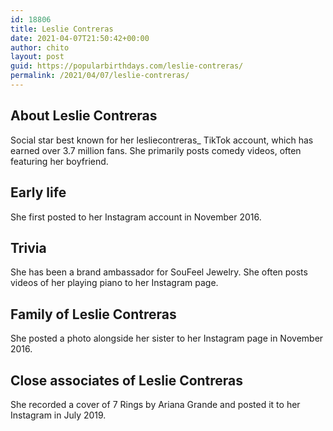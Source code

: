 ```yaml
---
id: 18806
title: Leslie Contreras
date: 2021-04-07T21:50:42+00:00
author: chito
layout: post
guid: https://popularbirthdays.com/leslie-contreras/
permalink: /2021/04/07/leslie-contreras/
---
```

<!--Content-->


          
          
## About Leslie Contreras



  Social star best known for her lesliecontreras_ TikTok account, which has earned over 3.7 million fans. She primarily posts comedy videos, often featuring her boyfriend. 

                
                
## Early life



  She first posted to her Instagram account in November 2016.

                
                
## Trivia



  She has been a brand ambassador for SouFeel Jewelry. She often posts videos of her playing piano to her Instagram page.

                
                
## Family of Leslie Contreras



  She posted a photo alongside her sister to her Instagram page in November 2016.

                
                
## Close associates of Leslie Contreras



  She recorded a cover of 7 Rings by Ariana Grande and posted it to her Instagram in July 2019.

          
          